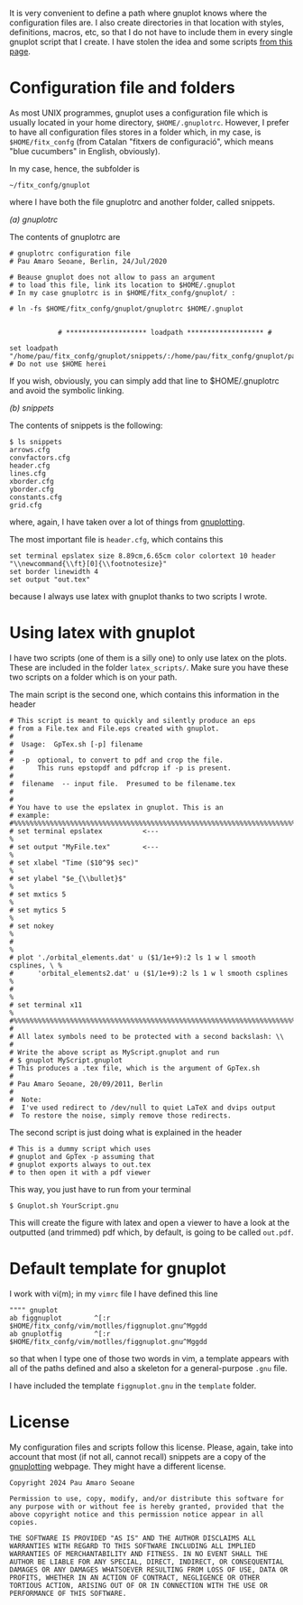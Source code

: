
It is very convenient to define a path where gnuplot knows where the
configuration files are. I also create directories in that location with
styles, definitions, macros, etc, so that I do not have to include them in
every single gnuplot script that I create. I have stolen the idea and some
scripts <a href="http://www.gnuplotting.org/">from this page</a>.

Configuration file and folders
==============================

As most UNIX programmes, gnuplot uses a configuration file which is usually
located in your home directory, `$HOME/.gnuplotrc`. However, I prefer to have
all configuration files stores in a folder which, in my case, is
`$HOME/fitx_confg` (from Catalan "fitxers de configuració", which means "blue
cucumbers" in English, obviously).

In my case, hence, the subfolder is

```~/fitx_confg/gnuplot```

where I have both the file gnuplotrc and another folder, called snippets. 

*(a) gnuplotrc*

The contents of gnuplotrc are

```
# gnuplotrc configuration file
# Pau Amaro Seoane, Berlin, 24/Jul/2020

# Beause gnuplot does not allow to pass an argument
# to load this file, link its location to $HOME/.gnuplot
# In my case gnuplotrc is in $HOME/fitx_confg/gnuplot/ :

# ln -fs $HOME/fitx_confg/gnuplot/gnuplotrc $HOME/.gnuplot


            # ******************** loadpath ******************* #

set loadpath "/home/pau/fitx_confg/gnuplot/snippets/:/home/pau/fitx_confg/gnuplot/palettes/" # Do not use $HOME herei
```

If you wish, obviously, you can simply add that line to $HOME/.gnuplotrc and avoid the symbolic linking.

*(b) snippets*

The contents of snippets is the following:

```
$ ls snippets 
arrows.cfg       
convfactors.cfg  
header.cfg       
lines.cfg        
xborder.cfg      
yborder.cfg
constants.cfg    
grid.cfg
```

where, again, I have taken over a lot of things from <a href="http://www.gnuplotting.org/">gnuplotting</a>.

The most important file is `header.cfg`, which contains this

```
set terminal epslatex size 8.89cm,6.65cm color colortext 10 header "\\newcommand{\\ft}[0]{\\footnotesize}"
set border linewidth 4
set output "out.tex"
```

because I always use latex with gnuplot thanks to two scripts I wrote.

Using latex with gnuplot
=========================

I have two scripts (one of them is a silly one) to only use latex on the plots. These are included in the folder
`latex_scripts/`.  Make sure you have these two scripts on a folder which is on your path. 

The main script is the second one, which contains this information in the header

```
# This script is meant to quickly and silently produce an eps
# from a File.tex and File.eps created with gnuplot. 
#
#  Usage:  GpTex.sh [-p] filename
#
#  -p  optional, to convert to pdf and crop the file.  
#      This runs epstopdf and pdfcrop if -p is present.
#
#  filename  -- input file.  Presumed to be filename.tex
#
#
# You have to use the epslatex in gnuplot. This is an
# example:
#%%%%%%%%%%%%%%%%%%%%%%%%%%%%%%%%%%%%%%%%%%%%%%%%%%%%%%%%%%%%%%%%%%%%%%%%%%
# set terminal epslatex          <---                                     %
# set output "MyFile.tex"        <---                                     %
# set xlabel "Time ($10^9$ sec)"                                          %
# set ylabel "$e_{\\bullet}$"                                             %
# set mxtics 5                                                            %
# set mytics 5                                                            %
# set nokey                                                               %
#                                                                         %
# plot './orbital_elements.dat' u ($1/1e+9):2 ls 1 w l smooth csplines, \ %
#      'orbital_elements2.dat' u ($1/1e+9):2 ls 1 w l smooth csplines     %
#                                                                         %
# set terminal x11                                                        %
#%%%%%%%%%%%%%%%%%%%%%%%%%%%%%%%%%%%%%%%%%%%%%%%%%%%%%%%%%%%%%%%%%%%%%%%%%%
#
# All latex symbols need to be protected with a second backslash: \\
#
# Write the above script as MyScript.gnuplot and run
# $ gnuplot MyScript.gnuplot
# This produces a .tex file, which is the argument of GpTex.sh
# 
# Pau Amaro Seoane, 20/09/2011, Berlin 
#
#  Note:
#  I've used redirect to /dev/null to quiet LaTeX and dvips output
#  To restore the noise, simply remove those redirects.
```

The second script is just doing what is explained in the header

```
# This is a dummy script which uses
# gnuplot and GpTex -p assuming that
# gnuplot exports always to out.tex
# to then open it with a pdf viewer
```

This way, you just have to run from your terminal

```
$ Gnuplot.sh YourScript.gnu
```

This will create the figure with latex and open a viewer to have a look at the
outputted (and trimmed) pdf which, by default, is going to be called `out.pdf`.

Default template for gnuplot
=============================

I work with vi(m); in my `vimrc` file I have defined this line

```
"""" gnuplot
ab figgnuplot        ^[:r $HOME/fitx_confg/vim/motlles/figgnuplot.gnu^Mggdd
ab gnuplotfig        ^[:r $HOME/fitx_confg/vim/motlles/figgnuplot.gnu^Mggdd
```

so that when I type one of those two words in vim, a template appears with all
of the paths defined and also a skeleton for a general-purpose `.gnu` file. 

I have included the template `figgnuplot.gnu` in the `template` folder.

License
=======

My configuration files and scripts follow this license. Please, again, take
into account that most (if not all, cannot recall) snippets are a copy of the
<a href="http://www.gnuplotting.org/">gnuplotting</a> webpage. They might have
a different license.

```
Copyright 2024 Pau Amaro Seoane

Permission to use, copy, modify, and/or distribute this software for any purpose with or without fee is hereby granted, provided that the above copyright notice and this permission notice appear in all copies.

THE SOFTWARE IS PROVIDED "AS IS" AND THE AUTHOR DISCLAIMS ALL WARRANTIES WITH REGARD TO THIS SOFTWARE INCLUDING ALL IMPLIED WARRANTIES OF MERCHANTABILITY AND FITNESS. IN NO EVENT SHALL THE AUTHOR BE LIABLE FOR ANY SPECIAL, DIRECT, INDIRECT, OR CONSEQUENTIAL DAMAGES OR ANY DAMAGES WHATSOEVER RESULTING FROM LOSS OF USE, DATA OR PROFITS, WHETHER IN AN ACTION OF CONTRACT, NEGLIGENCE OR OTHER TORTIOUS ACTION, ARISING OUT OF OR IN CONNECTION WITH THE USE OR PERFORMANCE OF THIS SOFTWARE.
```
